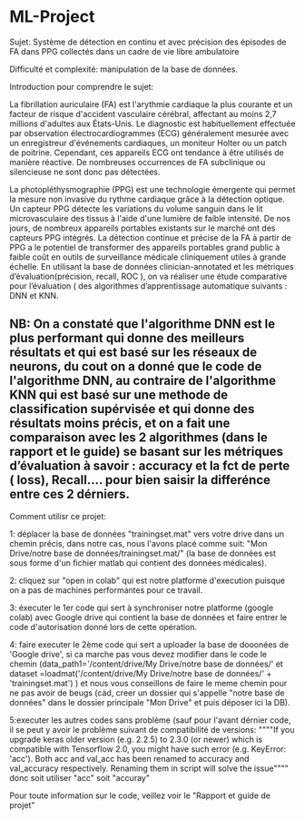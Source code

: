 # ML-Project
Sujet: Système de détection en continu et avec précision des épisodes de FA dans PPG collectés dans un cadre de vie libre ambulatoire


Difficulté et complexité: manipulation de la base de données.


Introduction pour comprendre le sujet:

La fibrillation auriculaire (FA) est l'arythmie cardiaque la plus courante et un facteur de risque d'accident vasculaire cérébral, affectant au moins 2,7 millions d'adultes aux États-Unis. Le diagnostic est habituellement effectuée par observation électrocardiogrammes (ECG) généralement mesurée avec un enregistreur d'événements cardiaques, un moniteur Holter ou un patch de poitrine. Cependant, ces appareils ECG ont tendance à être utilisés de manière réactive. De nombreuses occurrences de FA subclinique ou silencieuse ne sont donc pas détectées.


La photopléthysmographie (PPG) est une technologie émergente qui permet la mesure non invasive du rythme cardiaque grâce à la détection optique. Un capteur PPG détecte les variations du volume sanguin dans le lit microvasculaire des tissus à l'aide d'une lumière de faible intensité. De nos jours, de nombreux appareils portables existants sur le marché ont des capteurs PPG intégrés. La détection continue et précise de la FA à partir de PPG a le potentiel de transformer des appareils portables grand public à faible coût en outils de surveillance médicale cliniquement utiles à grande échelle. En utilisant la base de données clinician-annotated et les métriques d’évaluation(précision, recall, ROC ), on va réaliser une étude comparative pour l’évaluation ( des algorithmes d’apprentissage automatique suivants : DNN et KNN.


## NB: On a constaté que l'algorithme DNN est le plus performant qui donne des meilleurs résultats et qui est basé sur les réseaux de neurons, du cout on a donné que le code de l'algorithme DNN, au contraire de l'algorithme KNN qui est basé sur une methode de classification supérvisée et qui donne des résultats moins précis, et on a fait une comparaison avec les 2 algorithmes (dans le rapport et le guide) se basant sur les métriques d’évaluation à savoir : accuracy et la fct de perte ( loss), Recall.... pour bien saisir la differénce entre ces 2 dérniers.


Comment utilisr ce projet:

1: déplacer la base de données "trainingset.mat" vers votre drive dans un chemin précis, dans notre cas, nous l'avons placé comme suit: "Mon Drive/notre base de données/trainingset.mat/" (la base de données est sous forme d'un fichier matlab qui contient des données médicales).


2: cliquez sur "open in colab" qui est notre platforme d'execution puisque on a pas de machines performantes pour ce travail.


3: éxecuter le 1er code qui sert à synchroniser notre platforme (google colab) avec Google drive qui contient la base de données et faire entrer le code d'autorisation donné lors de cette opération.


4: faire executer le 2ème code qui sert a uploader la base de dooonées de 'Google drive', si ca marche pas vous devez modifier dans le code le chemin (data_path1='/content/drive/My Drive/notre base de données/' et dataset =loadmat('/content/drive/My Drive/notre base de données/' + 'trainingset.mat') ) et nous vous conseillons de faire le meme chemin pour ne pas avoir de beugs (càd, creer un dossier qui s'appelle "notre base de données" dans le dossier principale "Mon Drive" et puis déposer ici la DB).



5:executer les autres codes sans problème (sauf pour l'avant dérnier code, il se peut y avoir le problème suivant de compatibilité de versions: """"If you upgrade keras older version (e.g. 2.2.5) to 2.3.0 (or newer) which is compatible with Tensorflow 2.0, you might have such error (e.g. KeyError: 'acc'). Both acc and val_acc has been renamed to accuracy and val_accuracy respectively. Renaming them in script will solve the issue"""" donc soit utiliser "acc" soit "accuray"


Pour toute information sur le code, veillez voir le "Rapport et guide de projet"
